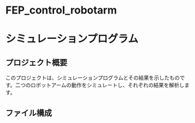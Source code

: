 # FEP_control_robotarm
# シミュレーションプログラム

## プロジェクト概要
このプロジェクトは、シミュレーションプログラムとその結果を示したものです。二つのロボットアームの動作をシミュレートし、それぞれの結果を解析します。

## ファイル構成
